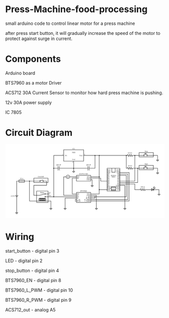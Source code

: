 # Press-Machine-food-processing
small arduino code to control linear motor for a press machine

after press start button, it will gradually increase the speed of the motor to protect against surge in current.

# Components 
Arduino board

BTS7960 as a motor Driver

ACS712 30A Current Sensor to monitor how hard press machine is pushing.

12v 30A power supply

IC 7805

# Circuit Diagram
![press_cd](https://github.com/foreztgump/Press-Machine-food-processing/blob/master/press_circuit.png)

# Wiring
start_button - digital pin 3

LED - digital pin 2

stop_button - digital pin 4

BTS7960_EN - digital pin 8

BTS7960_L_PWM - digital pin 10

BTS7960_R_PWM - digital pin 9

ACS712_out - analog A5

